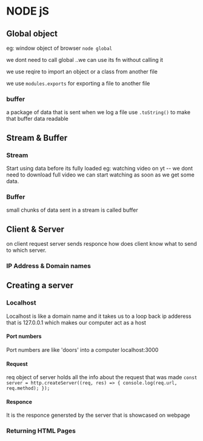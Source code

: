 # NODE jS

## Global object

eg: window object of browser
`node global`

we dont need to call global ..we can use its fn without calling it

we use reqire to import an object or a class from another file

we use `modules.exports` for exporting a file to another file

### buffer

a package of data that is sent when we log a file use `.toString()` to make that buffer data readable

## Stream & Buffer

### Stream

Start using data before its fully loaded
eg: watching video on yt -- we dont need to download full video we can start watching as soon as we get some data.

### Buffer

small chunks of data sent in a stream is called buffer

## Client & Server

on client request server sends responce
how does client know what to send to which server.

### IP Address & Domain names

## Creating a server

### Localhost

Localhost is like a domain name and it takes us to a loop back ip adderess that is 127.0.0.1 which makes our computer act as a host

#### Port numbers

Port numbers are like 'doors' into a computer
localhost:3000

#### Request

req object of server holds all the info about the request that was made
`const server = http.createServer((req, res) => {
  console.log(req.url, req.method);
});`

#### Responce

It is the responce genersted by the server that is showcased on webpage

### Returning HTML Pages
